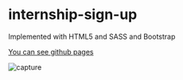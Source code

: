 # internship-sign-up
Implemented with HTML5 and SASS and Bootstrap

[You can see github pages](https://sepidehmaghami.github.io/Sign-up-bootstrap/)

![capture](https://user-images.githubusercontent.com/87614385/129443838-0933a2bd-9cd8-4b9e-8ceb-a8c46fdde9d1.PNG)

